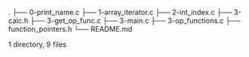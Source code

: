 .
├── 0-print_name.c
├── 1-array_iterator.c
├── 2-int_index.c
├── 3-calc.h
├── 3-get_op_func.c
├── 3-main.c
├── 3-op_functions.c
├── function_pointers.h
└── README.md

1 directory, 9 files
